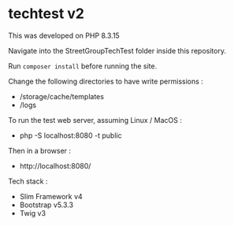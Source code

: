 # techtest v2
This was developed on PHP 8.3.15

Navigate into the StreetGroupTechTest folder inside this repository. 

Run `composer install` before running the site.

Change the following directories to have write permissions :
* /storage/cache/templates
* /logs

To run the test web server, assuming Linux / MacOS :
* php -S localhost:8080 -t public

Then in a browser :
* http://localhost:8080/

Tech stack :
* Slim Framework v4
* Bootstrap v5.3.3
* Twig v3

